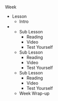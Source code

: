 Week

* Lesson
  * Intro 
* * Sub Lesson
    * Reading
    * Video
    * Test Yourself
  * Sub Lesson
    * Reading
    * Video
    * Test Yourself
  * Sub Lesson
    * Reading
    * Video
    * Test Yourself
  * Week Wrap-up






